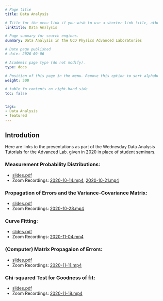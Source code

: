 ```yaml
---
# Page title
title: Data Analysis

# Title for the menu link if you wish to use a shorter link title, otherwise remove this option.
linktitle: Data Analysis

# Page summary for search engines.
summary: Data Analysis in the UCD Physics Advanced Laboratories

# Date page published
# date: 2020-09-06

# Academic page type (do not modify).
type: docs

# Position of this page in the menu. Remove this option to sort alphabetically.
weight: 300

# table fo contents on right-hand side
toc: false


tags:
- Data Analysis
- featured
---
```


## Introdution
Here are links to the presentations as part of the Wednesday Data Analysis Tutorials for the Advanced Lab. given in 2020 in place of student seminars.

### Measurement Probability Distributions:
*  [slides.pdf](https://veritas.ucd.ie/~apl/labs_master/docs/2020/DA/Measurement_Probability_Distributions.pdf)
* Zoom Recordings:
[2020-10-14.mp4](https://media.heanet.ie/page/7fadadb3273e4587be13aa5f76363878), [2020-10-21.mp4](https://media.heanet.ie/page/c3e9107bc65a49a786f4e11ed3b0d95e)


### Propagation of Errors and the Variance-Covariance Matrix:
*  [slides.pdf](https://veritas.ucd.ie/~apl/labs_master/docs/2020/DA/Error_Propagation.pdf)
* Zoom Recordings: [2020-10-28.mp4](https://media.heanet.ie/page/057fe99ac91343578e7cd80fd026a7d7)


### Curve Fitting:
*  [slides.pdf](https://veritas.ucd.ie/~apl/labs_master/docs/2020/DA/Curve_Fitting.pdf)
* Zoom Recordings: [2020-11-04.mp4](https://media.heanet.ie/page/0703a0e2eb3f449daf949dc5fea3be7b)

### (Computer) Matrix Propagaion of Errors:
*  [slides.pdf](https://veritas.ucd.ie/~apl/labs_master/docs/2020/DA/Matrix-Methods-for-Error-Propagation.pdf)
* Zoom Recordings: [2020-11-11.mp4](https://media.heanet.ie/page/f9db98ca7e6040528ee7a5c98071920e)


### Chi-squared Test for Goodness of fit:
*  [slides.pdf](https://veritas.ucd.ie/~apl/labs_master/docs/2020/DA/Chi-Squared-Goodness-of-Fit.pdf)
* Zoom Recordings: [2020-11-18.mp4](https://media.heanet.ie/page/23df37c625ea427cb86c8de3e93ee1e6)










